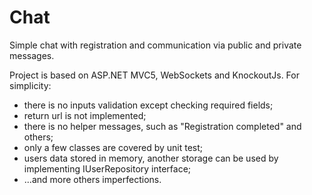 # Chat
Simple chat with registration and communication via public and private messages.

Project is based on ASP.NET MVC5, WebSockets and KnockoutJs.
For simplicity:
 - there is no inputs validation except checking required fields;
 - return url is not implemented;
 - there is no helper messages, such as "Registration completed" and others;
 - only a few classes are covered by unit test;
 - users data stored in memory, another storage can be used by implementing IUserRepository interface;
 - ...and more others imperfections.
